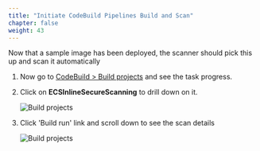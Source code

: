 ```yaml
---
title: "Initiate CodeBuild Pipelines Build and Scan"
chapter: false
weight: 43
---
```


Now that a sample image has been deployed, the scanner should pick this up and scan it automatically

1. Now go to [CodeBuild > Build projects](https://console.aws.amazon.com/codesuite/codebuild/projects) and see the task progress.

2. Click on **ECSInlineSecureScanning** to drill down on it.

    ![Build projects](/images/40_module_2/ecs_scan01.png)

3. Click 'Build run' link and scroll down to see the scan details

    ![Build projects](/images/40_module_2/image9.png "image_tooltip")

<!--
![CodeBuild Pipelines](/images/40_module_2/image4.png "image_tooltip")

![CodeBuild Pipelines](/images/40_module_2/image10.png "image_tooltip")

![CodeBuild Pipelines](/images/40_module_2/image11.png "image_tooltip")

![CodeBuild Pipelines](/images/40_module_2/image12.png "image_tooltip")

![CodeBuild Pipelines](/images/40_module_2/image8.png "image_tooltip") -->
